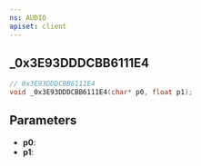 ```yaml
---
ns: AUDIO
apiset: client
---
```

## _0x3E93DDDCBB6111E4

```c
// 0x3E93DDDCBB6111E4
void _0x3E93DDDCBB6111E4(char* p0, float p1);
```


## Parameters
* **p0**:
* **p1**: